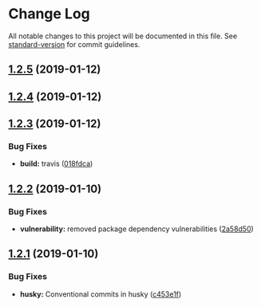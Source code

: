 # Change Log

All notable changes to this project will be documented in this file. See [standard-version](https://github.com/conventional-changelog/standard-version) for commit guidelines.

<a name="1.2.5"></a>
## [1.2.5](https://github.com/ryandterri/utilit-ease-web/compare/v1.2.4...v1.2.5) (2019-01-12)



<a name="1.2.4"></a>
## [1.2.4](https://github.com/ryandterri/utilit-ease-web/compare/v1.2.3...v1.2.4) (2019-01-12)



<a name="1.2.3"></a>
## [1.2.3](https://bitbucket.org/ryandterri/utilit-ease-web/compare/v1.2.2...v1.2.3) (2019-01-12)


### Bug Fixes

* **build:** travis ([018fdca](https://bitbucket.org/ryandterri/utilit-ease-web/commits/018fdca))



<a name="1.2.2"></a>
## [1.2.2](https://bitbucket.org/ryandterri/utilit-ease-web/compare/v1.2.1...v1.2.2) (2019-01-10)


### Bug Fixes

* **vulnerability:** removed package dependency vulnerabilities ([2a58d50](https://bitbucket.org/ryandterri/utilit-ease-web/commits/2a58d50))



<a name="1.2.1"></a>
## [1.2.1](https://bitbucket.org/ryandterri/utilit-ease-web/compare/v1.2.0...v1.2.1) (2019-01-10)


### Bug Fixes

* **husky:** Conventional commits in husky ([c453e1f](https://bitbucket.org/ryandterri/utilit-ease-web/commits/c453e1f))
